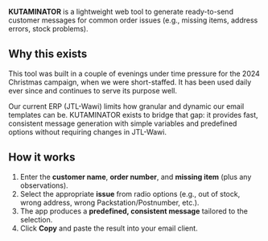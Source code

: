 **KUTAMINATOR** is a lightweight web tool to generate ready-to-send customer messages for common order issues (e.g., missing items, address errors, stock problems).

## Why this exists

This tool was built in a couple of evenings under time pressure for the 2024 Christmas campaign, when we were short-staffed. It has been used daily ever since and continues to serve its purpose well.

Our current ERP (JTL-Wawi) limits how granular and dynamic our email templates can be. KUTAMINATOR exists to bridge that gap: it provides fast, consistent message generation with simple variables and predefined options without requiring changes in JTL-Wawi.

## How it works

1. Enter the **customer name**, **order number**, and **missing item** (plus any observations).
2. Select the appropriate **issue** from radio options (e.g., out of stock, wrong address, wrong Packstation/Postnumber, etc.).
3. The app produces a **predefined, consistent message** tailored to the selection.
4. Click **Copy** and paste the result into your email client.
